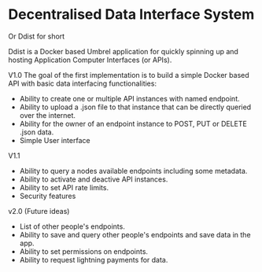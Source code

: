 # Decentralised Data Interface System
Or Ddist for short

Ddist is a Docker based Umbrel application for quickly spinning up and hosting Application Computer Interfaces (or APIs).

V1.0 The goal of the first implementation is to build a simple Docker based API with basic data interfacing functionalities:

- Ability to create one or multiple API instances with named endpoint.
- Ability to upload a .json file to that instance that can be directly queried over the internet.
- Ability for the owner of an endpoint instance to POST, PUT or DELETE .json data.
- Simple User interface

V1.1
- Ability to query a nodes available endpoints including some metadata.
- Ability to activate and deactive API instances.
- Ability to set API rate limits.
- Security features

v2.0 (Future ideas)
- List of other people's endpoints.
- Ability to save and query other people's endpoints and save data in the app.
- Ability to set permissions on endpoints.
- Ability to request lightning payments for data.
